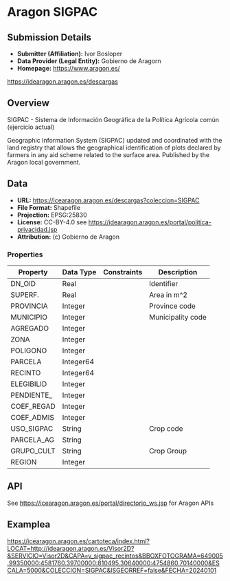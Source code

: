 # Aragon SIGPAC

## Submission Details

- **Submitter (Affiliation):** Ivor Bosloper
- **Data Provider (Legal Entity):** Gobierno de Aragorn
- **Homepage:** https://www.aragon.es/

https://idearagon.aragon.es/descargas

## Overview

SIGPAC - Sistema de Información Geográfica de la Política Agrícola común (ejercicio actual)

Geographic Information System (SIGPAC) updated and coordinated with the land registry that allows 
the geographical identification of plots declared by farmers in any aid scheme related to the surface area.
Published by the Aragon local government.

## Data

- **URL:** https://icearagon.aragon.es/descargas?coleccion=SIGPAC
- **File Format:** Shapefile
- **Projection:** EPSG:25830
- **License:** CC-BY-4.0 see https://idearagon.aragon.es/portal/politica-privacidad.jsp
- **Attribution:** (c) Gobierno de Aragon

### Properties

| Property   | Data Type | Constraints | Description       |
|------------|-----------|-------------|-------------------|
| DN_OID     | Real      |             | Identifier        | 
| SUPERF.    | Real      |             | Area in m^2       | 
| PROVINCIA  | Integer   |             | Province code     | 
| MUNICIPIO  | Integer   |             | Municipality code | 
| AGREGADO   | Integer   |             |                   |
| ZONA       | Integer   |             |                   |
| POLIGONO   | Integer   |             |                   | 
| PARCELA    | Integer64 |             |                   |
| RECINTO    | Integer64 |             |                   |
| ELEGIBILID | Integer   |             |                   |
| PENDIENTE_ | Integer   |             |                   |
| COEF_REGAD | Integer   |             |                   |
| COEF_ADMIS | Integer   |             |                   |
| USO_SIGPAC | String    |             | Crop code         |
| PARCELA_AG | String    |             |                   |
| GRUPO_CULT | String    |             | Crop Group        |
| REGION     | Integer   |             |                   |

## API

See https://icearagon.aragon.es/portal/directorio_ws.jsp for Aragon APIs

## Examplea

https://icearagon.aragon.es/cartoteca/index.html?LOCAT=http://idearagon.aragon.es/Visor2D?&SERVICIO=Visor2D&CAPA=v_sigpac_recintos&BBOXFOTOGRAMA=649005.99350000:4581760.39700000:810495.30640000:4754860.70140000&ESCALA=5000&COLECCION=SIGPAC&ISGEORREF=false&FECHA=20240101
